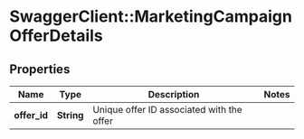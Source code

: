 # SwaggerClient::MarketingCampaignOfferDetails

## Properties
Name | Type | Description | Notes
------------ | ------------- | ------------- | -------------
**offer_id** | **String** | Unique offer ID associated with the offer | 

